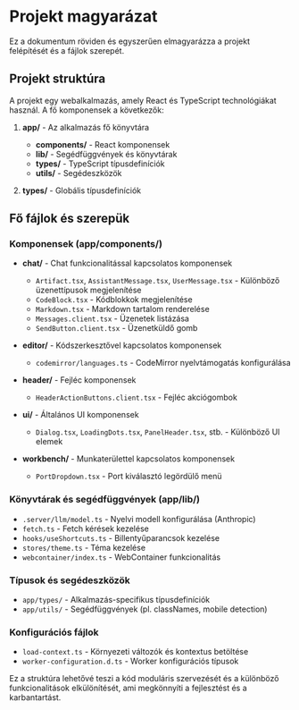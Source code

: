 # Projekt magyarázat

Ez a dokumentum röviden és egyszerűen elmagyarázza a projekt felépítését és a fájlok szerepét.

## Projekt struktúra

A projekt egy webalkalmazás, amely React és TypeScript technológiákat használ. A fő komponensek a következők:

1. **app/** - Az alkalmazás fő könyvtára
   - **components/** - React komponensek
   - **lib/** - Segédfüggvények és könyvtárak
   - **types/** - TypeScript típusdefiníciók
   - **utils/** - Segédeszközök

2. **types/** - Globális típusdefiníciók

## Fő fájlok és szerepük

### Komponensek (app/components/)

- **chat/** - Chat funkcionalitással kapcsolatos komponensek
  - `Artifact.tsx`, `AssistantMessage.tsx`, `UserMessage.tsx` - Különböző üzenettípusok megjelenítése
  - `CodeBlock.tsx` - Kódblokkok megjelenítése
  - `Markdown.tsx` - Markdown tartalom renderelése
  - `Messages.client.tsx` - Üzenetek listázása
  - `SendButton.client.tsx` - Üzenetküldő gomb

- **editor/** - Kódszerkesztővel kapcsolatos komponensek
  - `codemirror/languages.ts` - CodeMirror nyelvtámogatás konfigurálása

- **header/** - Fejléc komponensek
  - `HeaderActionButtons.client.tsx` - Fejléc akciógombok

- **ui/** - Általános UI komponensek
  - `Dialog.tsx`, `LoadingDots.tsx`, `PanelHeader.tsx`, stb. - Különböző UI elemek

- **workbench/** - Munkaterülettel kapcsolatos komponensek
  - `PortDropdown.tsx` - Port kiválasztó legördülő menü

### Könyvtárak és segédfüggvények (app/lib/)

- `.server/llm/model.ts` - Nyelvi modell konfigurálása (Anthropic)
- `fetch.ts` - Fetch kérések kezelése
- `hooks/useShortcuts.ts` - Billentyűparancsok kezelése
- `stores/theme.ts` - Téma kezelése
- `webcontainer/index.ts` - WebContainer funkcionalitás

### Típusok és segédeszközök

- `app/types/` - Alkalmazás-specifikus típusdefiníciók
- `app/utils/` - Segédfüggvények (pl. classNames, mobile detection)

### Konfigurációs fájlok

- `load-context.ts` - Környezeti változók és kontextus betöltése
- `worker-configuration.d.ts` - Worker konfigurációs típusok

Ez a struktúra lehetővé teszi a kód moduláris szervezését és a különböző funkcionalitások elkülönítését, ami megkönnyíti a fejlesztést és a karbantartást.
